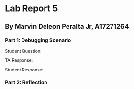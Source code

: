 # Lab Report 5

## By Marvin Deleon Peralta Jr, A17271264

### Part 1: Debugging Scenario

Student Question:

TA Response:

Student Response:



### Part 2: Reflection

